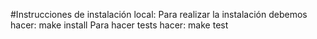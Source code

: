 #Instrucciones de instalación local:
Para realizar la instalación debemos hacer:
	make install
Para hacer tests hacer:
	make test
